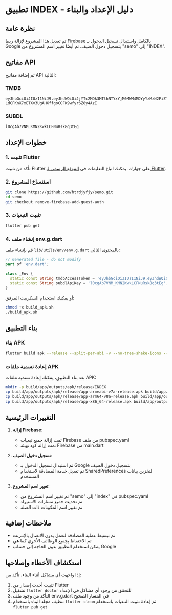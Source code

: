 # تطبيق INDEX - دليل الإعداد والبناء

## نظرة عامة
تم تعديل هذا المشروع لإزالة ربط Firebase بالكامل واستبدال تسجيل الدخول بـ Google بتسجيل دخول الضيف. تم أيضًا تغيير اسم المشروع من "semo" إلى "INDEX".

## مفاتيح API
تم إضافة مفاتيح API التالية:

### TMDB
```
eyJhbGciOiJIUzI1NiJ9.eyJhdWQiOiJjYTc2MDk3MTlhNTYxYjM0MWM4MDYyYzMzN2FiZTM5NyIsIm5iZiI6MTc0NDI5MzUwOC4xMDQsInN1YiI6IjY3ZjdjZTg0MzE3NzUyNzZkNmQ5OTM4OCIsInNjb3BlcyI6WyJhcGlfcmVhZCJdLCJ2ZXJzaW9uIjoxfQ.jB-LdCFKnX7xETXv3UgAHXffgoCOFK9wfyr6Z8y4AzI
```

### SUBDL
```
l0cgAb7VNM_KMN2KwkLCFNuRsk8q3tEg
```

## خطوات الإعداد

### 1. تثبيت Flutter
تأكد من تثبيت Flutter على جهازك. يمكنك اتباع التعليمات في [الموقع الرسمي لـ Flutter](https://flutter.dev/docs/get-started/install).

### 2. استنساخ المشروع
```bash
git clone https://github.com/htrdjyfjy/semo.git
cd semo
git checkout remove-firebase-add-guest-auth
```

### 3. تثبيت التبعيات
```bash
flutter pub get
```

### 4. إنشاء ملف env.g.dart
قم بإنشاء ملف `lib/utils/env/env.g.dart` بالمحتوى التالي:

```dart
// Generated file - do not modify
part of 'env.dart';

class _Env {
  static const String tmdbAccessToken = 'eyJhbGciOiJIUzI1NiJ9.eyJhdWQiOiJjYTc2MDk3MTlhNTYxYjM0MWM4MDYyYzMzN2FiZTM5NyIsIm5iZiI6MTc0NDI5MzUwOC4xMDQsInN1YiI6IjY3ZjdjZTg0MzE3NzUyNzZkNmQ5OTM4OCIsInNjb3BlcyI6WyJhcGlfcmVhZCJdLCJ2ZXJzaW9uIjoxfQ.jB-LdCFKnX7xETXv3UgAHXffgoCOFK9wfyr6Z8y4AzI';
  static const String subdlApiKey = 'l0cgAb7VNM_KMN2KwkLCFNuRsk8q3tEg';
}
```

أو يمكنك استخدام السكريبت المرفق:
```bash
chmod +x build_apk.sh
./build_apk.sh
```

## بناء التطبيق

### بناء APK
```bash
flutter build apk --release --split-per-abi -v --no-tree-shake-icons --build-name=1.0.0 --build-number=1 --target-platform android-arm,android-arm64,android-x64 --obfuscate --split-debug-info=./symbols
```

### إعادة تسمية ملفات APK
بعد بناء التطبيق، يمكنك إعادة تسمية ملفات APK:
```bash
mkdir -p build/app/outputs/apk/release/INDEX
cp build/app/outputs/apk/release/app-armeabi-v7a-release.apk build/app/outputs/apk/release/INDEX/INDEX-armeabi-v7a-release.apk
cp build/app/outputs/apk/release/app-arm64-v8a-release.apk build/app/outputs/apk/release/INDEX/INDEX-arm64-v8a-release.apk
cp build/app/outputs/apk/release/app-x86_64-release.apk build/app/outputs/apk/release/INDEX/INDEX-x86_64-release.apk
```

## التغييرات الرئيسية

1. **إزالة Firebase**:
   - تمت إزالة جميع تبعيات Firebase من ملف pubspec.yaml
   - تمت إزالة كود تهيئة Firebase من main.dart

2. **تسجيل دخول الضيف**:
   - تم استبدال تسجيل الدخول بـ Google بتسجيل دخول الضيف
   - تم تعديل خدمة المصادقة لاستخدام SharedPreferences لتخزين بيانات المستخدم

3. **تغيير اسم المشروع**:
   - تم تغيير اسم المشروع من "semo" إلى "index" في pubspec.yaml
   - تم تحديث جميع مسارات الاستيراد
   - تم تغيير اسم المكونات ذات الصلة

## ملاحظات إضافية

- تم تبسيط عملية المصادقة لتعمل بدون الاتصال بالإنترنت
- تم الاحتفاظ بجميع الوظائف الأخرى كما هي
- يمكن استخدام التطبيق بدون الحاجة إلى حساب Google

## استكشاف الأخطاء وإصلاحها

إذا واجهت أي مشاكل أثناء البناء، تأكد من:
1. تثبيت أحدث إصدار من Flutter
2. تشغيل `flutter doctor` للتحقق من وجود أي مشاكل في الإعداد
3. التأكد من وجود ملف env.g.dart في المسار الصحيح
4. تنظيف مجلد البناء باستخدام `flutter clean` ثم إعادة تثبيت التبعيات باستخدام `flutter pub get`